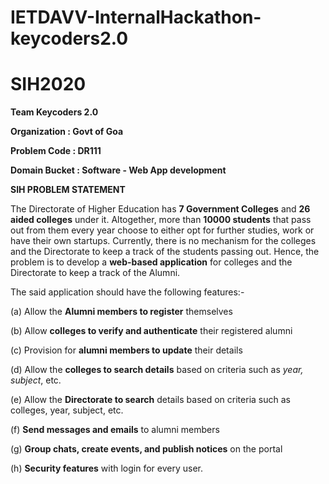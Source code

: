 # IETDAVV-InternalHackathon-keycoders2.0
# SIH2020
**Team Keycoders 2.0**

**Organization : Govt of Goa**

**Problem Code : DR111**

**Domain Bucket : Software - Web App development**

**SIH PROBLEM STATEMENT**

The Directorate of Higher Education has **7 Government Colleges** and **26 aided colleges** under it. Altogether, more than **10000 students** that pass out from them every year choose to either opt for further studies, work or have their own startups. Currently, there is no mechanism for the colleges and the Directorate to keep a track of the students passing out. Hence, the problem is to develop a **web-based application** for colleges and the Directorate to keep a track of the Alumni.

 The said application should have the following features:-

(a) Allow the **Alumni members to register** themselves

(b) Allow **colleges to verify and authenticate** their registered alumni

(c) Provision for **alumni members to update** their details

(d) Allow the **colleges to search details** based on criteria such as _year, subject_, etc.

(e) Allow the **Directorate to search** details based on criteria such as colleges, year, subject, etc.

(f) **Send messages and emails** to alumni members

(g) **Group chats, create events, and publish notices** on the portal

(h) **Security features** with login for every user.
